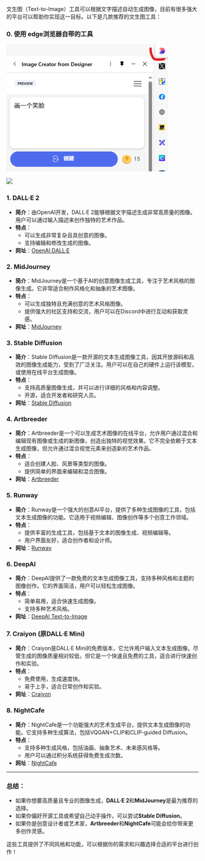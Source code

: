  
文生图（Text-to-Image）工具可以根据文字描述自动生成图像，目前有很多强大的平台可以帮助你实现这一目标。以下是几款推荐的文生图工具：


### 0. 使用 edge浏览器自带的工具
![](images/2025-02-11-09-29-08.png)

![](images/2025-02-18-15-37-11.png)

### 1. **DALL·E 2**  
   - **简介**：由OpenAI开发，DALL·E 2能够根据文字描述生成非常高质量的图像。用户可以通过输入描述来创作独特的艺术作品。
   - **特点**：
     - 可以生成非常复杂且具创意的图像。
     - 支持编辑和修改生成的图像。
   - **网址**：[OpenAI DALL·E](https://openai.com/dall-e)

### 2. **MidJourney**
   - **简介**：MidJourney是一个基于AI的创意图像生成工具，专注于艺术风格的图像生成。它非常适合制作风格化和抽象的艺术图像。
   - **特点**：
     - 可以生成独特且充满创意的艺术风格图像。
     - 提供强大的社区支持和交流，用户可以在Discord中进行互动和获取灵感。
   - **网址**：[MidJourney](https://www.midjourney.com/)

### 3. **Stable Diffusion**
   - **简介**：Stable Diffusion是一款开源的文本生成图像工具，因其开放源码和高效的图像生成能力，受到了广泛关注。用户可以在自己的硬件上运行该模型，或使用在线平台生成图像。
   - **特点**：
     - 支持高质量图像生成，并可以进行详细的风格和内容调整。
     - 开源，适合开发者和研究人员。
   - **网址**：[Stable Diffusion](https://stablediffusionweb.com/)

### 4. **Artbreeder**
   - **简介**：Artbreeder是一个可以生成艺术图像的在线平台，允许用户通过混合和编辑现有图像或生成的新图像，创造出独特的视觉效果。它不完全依赖于文本生成图像，但允许通过混合视觉元素来创造新的艺术作品。
   - **特点**：
     - 适合创建人脸、风景等类型的图像。
     - 提供简单的界面来编辑和混合图像。
   - **网址**：[Artbreeder](https://www.artbreeder.com/)

### 5. **Runway**
   - **简介**：Runway是一个强大的创意AI平台，提供了多种生成图像的工具，包括文本生成图像的功能。它适用于视频编辑、图像创作等多个创意工作领域。
   - **特点**：
     - 提供丰富的生成工具，包括基于文本的图像生成、视频编辑等。
     - 用户界面友好，适合创作者和设计师。
   - **网址**：[Runway](https://runwayml.com/)

### 6. **DeepAI**
   - **简介**：DeepAI提供了一款免费的文本生成图像工具，支持多种风格和主题的图像创作。它的界面简洁，用户可以轻松生成图像。
   - **特点**：
     - 简单易用，适合快速生成图像。
     - 支持多种艺术风格。
   - **网址**：[DeepAI Text-to-Image](https://deepai.org/machine-learning-model/text2img)

### 7. **Craiyon (原DALL·E Mini)**
   - **简介**：Craiyon是DALL·E Mini的免费版本，它允许用户输入文本生成图像。尽管生成的图像质量相对较低，但它是一个快速且免费的工具，适合进行快速创作和实验。
   - **特点**：
     - 免费使用，生成速度快。
     - 易于上手，适合日常创作和实验。
   - **网址**：[Craiyon](https://www.craiyon.com/)

### 8. **NightCafe**
   - **简介**：NightCafe是一个功能强大的艺术生成平台，提供文本生成图像的功能。它支持多种生成算法，包括VQGAN+CLIP和CLIP-guided Diffusion。
   - **特点**：
     - 支持多种生成风格，包括油画、抽象艺术、未来感风格等。
     - 用户可以通过积分系统获得免费生成次数。
   - **网址**：[NightCafe](https://creator.nightcafe.studio/)

---

### 总结：
- 如果你想要高质量且专业的图像生成，**DALL·E 2**和**MidJourney**是最为推荐的选择。
- 如果你偏好开源工具或希望自己动手操作，可以尝试**Stable Diffusion**。
- 如果你是创意设计者或艺术家，**Artbreeder**和**NightCafe**可能会给你带来更多创作灵感。

这些工具提供了不同风格和功能，可以根据你的需求和兴趣选择合适的平台进行创作！